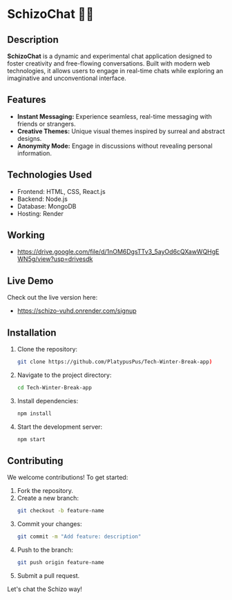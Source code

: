 # SchizoChat 💬🌀

## Description
**SchizoChat** is a dynamic and experimental chat application designed to foster creativity and free-flowing conversations. Built with modern web technologies, it allows users to engage in real-time chats while exploring an imaginative and unconventional interface.

## Features
- **Instant Messaging:** Experience seamless, real-time messaging with friends or strangers.
- **Creative Themes:** Unique visual themes inspired by surreal and abstract designs.
- **Anonymity Mode:** Engage in discussions without revealing personal information.

## Technologies Used
- Frontend: HTML, CSS, React.js
- Backend: Node.js
- Database: MongoDB
- Hosting: Render

## Working
- https://drive.google.com/file/d/1nOM6DgsTTv3_5ayOd6cQXawWQHgEWN5g/view?usp=drivesdk


## Live Demo
Check out the live version here:
- https://schizo-vuhd.onrender.com/signup

## Installation
1. Clone the repository:
   ```bash
   git clone https://github.com/PlatypusPus/Tech-Winter-Break-app)
   ```
2. Navigate to the project directory:
   ```bash
   cd Tech-Winter-Break-app
   ```
3. Install dependencies:
   ```bash
   npm install
   ```
4. Start the development server:
   ```bash
   npm start
   ```

## Contributing
We welcome contributions! To get started:
1. Fork the repository.
2. Create a new branch:
   ```bash
   git checkout -b feature-name
   ```
3. Commit your changes:
   ```bash
   git commit -m "Add feature: description"
   ```
4. Push to the branch:
   ```bash
   git push origin feature-name
   ```
5. Submit a pull request.



Let's chat the Schizo way!

